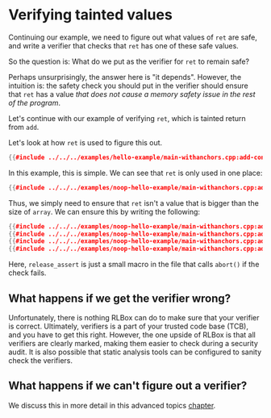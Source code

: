 # Verifying tainted values

Continuing our example, we need to figure out what values of `ret` are safe,
and write a verifier that checks that `ret` has one of these safe values.

So the question is: What do we put as the verifier for `ret` to remain safe?

Perhaps unsurprisingly, the answer here is "it depends". However, the intuition
is: the safety check you should put in the verifier should ensure that `ret` has
a value *that does not cause a memory safety issue in the rest of the program*.

Let's continue with our example of verifying `ret`, which is tainted return from
`add`.

Let's look at how `ret` is used to figure this out.

```cpp
{{#include ../../../examples/hello-example/main-withanchors.cpp:add-context}}
```

In this example, this is simple. We can see that `ret` is only used in one
place:

```cpp
{{#include ../../../examples/noop-hello-example/main-withanchors.cpp:add-tainted-use}}
```

Thus, we simply need to ensure that `ret` isn't a value that is bigger than the
size of `array`. We can ensure this by writing the following:

```cpp
{{#include ../../../examples/noop-hello-example/main-withanchors.cpp:add}}
{{#include ../../../examples/noop-hello-example/main-withanchors.cpp:add-copy-and-verify}}
{{#include ../../../examples/noop-hello-example/main-withanchors.cpp:add-verifier}}
{{#include ../../../examples/noop-hello-example/main-withanchors.cpp:add-copy-and-verify-close}}
```

Here, `release_assert` is just a small macro in the file that calls `abort()` if
the check fails.

## What happens if we get the verifier wrong?

Unfortunately, there is nothing RLBox can do to make sure that your verifier is
correct. Ultimately, verifiers is a part of your trusted code base (TCB), and
you have to get this right. However, the one upside of RLBox is that all
verifiers are clearly marked, making them easier to check during a security
audit. It is also possible that static analysis tools can be configured to
sanity check the verifiers.

## What happens if we can't figure out a verifier?

We discuss this in more detail in this advanced topics
[chapter](/chapters/advanced/verifier-strategies.md).
